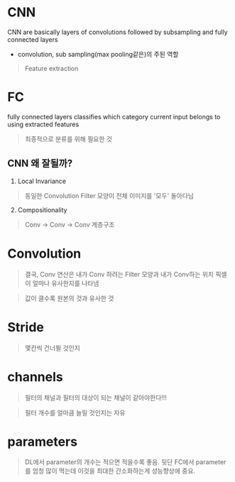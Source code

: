 # CNN
CNN are basically layers of convolutions followed by subsampling and fully connected layers

- convolution, sub sampling(max pooling같은)의 주된 역할
> Feature extraction

# FC
fully connected layers classifies which category current input belongs to using extracted features
> 최종적으로 분류를 위해 필요한 것


## CNN 왜 잘될까?
1. Local Invariance
> 동일한 Convolution Filter 모양이 전체 이미지를 '모두' 돌아다님 

2. Compositionality
> Conv -> Conv -> Conv 계층구조

# Convolution
> 결국, Conv 연산은 내가 Conv 하려는 Filter 모양과 내가 Conv하는 위치 픽셀이 얼마나 유사한지를 나타냄 

> 값이 클수록 원본의 것과 유사한 것

# Stride
> 몇칸씩 건너뛸 것인지

# channels
> 필터의 채널과 필터의 대상이 되는 채널이 같아야한다!!! 

> 필터 개수를 얼마큼 늘릴 것인지는 자유

# parameters
> DL에서 parameter의 개수는 적으면 적을수록 좋음. 뒷단 FC에서 parameter를 엄청 많이 먹는데 이것을 최대한 간소화하는게 성능향상에 중요.
